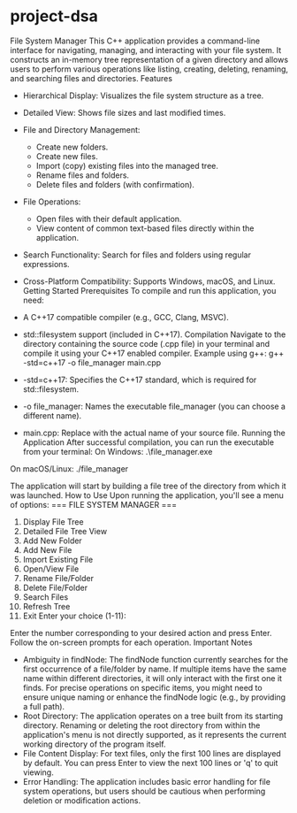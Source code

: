 # project-dsa
File System Manager
This C++ application provides a command-line interface for navigating, managing, and interacting with your file system. It constructs an in-memory tree representation of a given directory and allows users to perform various operations like listing, creating, deleting, renaming, and searching files and directories.
Features
 * Hierarchical Display: Visualizes the file system structure as a tree.
 * Detailed View: Shows file sizes and last modified times.
 * File and Directory Management:
   * Create new folders.
   * Create new files.
   * Import (copy) existing files into the managed tree.
   * Rename files and folders.
   * Delete files and folders (with confirmation).
 * File Operations:
   * Open files with their default application.
   * View content of common text-based files directly within the application.
 * Search Functionality: Search for files and folders using regular expressions.
 * Cross-Platform Compatibility: Supports Windows, macOS, and Linux.
Getting Started
Prerequisites
To compile and run this application, you need:
 * A C++17 compatible compiler (e.g., GCC, Clang, MSVC).
 * std::filesystem support (included in C++17).
Compilation
Navigate to the directory containing the source code (.cpp file) in your terminal and compile it using your C++17 enabled compiler.
Example using g++:
g++ -std=c++17 -o file_manager main.cpp

 * -std=c++17: Specifies the C++17 standard, which is required for std::filesystem.
 * -o file_manager: Names the executable file_manager (you can choose a different name).
 * main.cpp: Replace with the actual name of your source file.
Running the Application
After successful compilation, you can run the executable from your terminal:
On Windows:
.\file_manager.exe

On macOS/Linux:
./file_manager

The application will start by building a file tree of the directory from which it was launched.
How to Use
Upon running the application, you'll see a menu of options:
=== FILE SYSTEM MANAGER ===
1. Display File Tree
2. Detailed File Tree View
3. Add New Folder
4. Add New File
5. Import Existing File
6. Open/View File
7. Rename File/Folder
8. Delete File/Folder
9. Search Files
10. Refresh Tree
11. Exit
Enter your choice (1-11):

Enter the number corresponding to your desired action and press Enter. Follow the on-screen prompts for each operation.
Important Notes
 * Ambiguity in findNode: The findNode function currently searches for the first occurrence of a file/folder by name. If multiple items have the same name within different directories, it will only interact with the first one it finds. For precise operations on specific items, you might need to ensure unique naming or enhance the findNode logic (e.g., by providing a full path).
 * Root Directory: The application operates on a tree built from its starting directory. Renaming or deleting the root directory from within the application's menu is not directly supported, as it represents the current working directory of the program itself.
 * File Content Display: For text files, only the first 100 lines are displayed by default. You can press Enter to view the next 100 lines or 'q' to quit viewing.
 * Error Handling: The application includes basic error handling for file system operations, but users should be cautious when performing deletion or modification actions.
